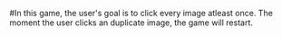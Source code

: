 #In this game, the user's goal is to click every image atleast once. The moment the user clicks an duplicate image, the game will restart.
